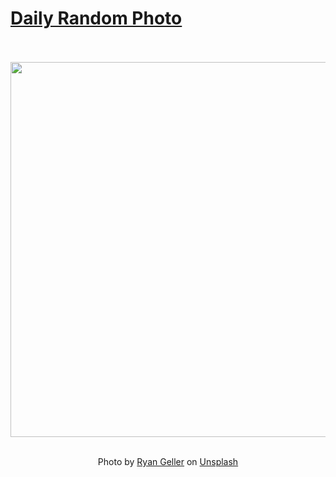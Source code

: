 # [Daily Random Photo](https://www.dailyrandomphoto.com/)

<div align="center">
  <br>
  <br>
  <a href="https://www.dailyrandomphoto.com/p/2024/2024-02-23/"><img src="https://images.unsplash.com/photo-1705887134848-cb615c34d83f?crop=entropy&cs=tinysrgb&fit=max&fm=jpg&ixid=M3w3NzUwOHwwfDF8cmFuZG9tfHx8fHx8fHx8MTcwODY0ODEzNXw&ixlib=rb-4.0.3&q=80&w=1080" width="600px"></a>
  <br>
  <br>
  <p class="has-text-grey">Photo by <a href="https://unsplash.com/@ryangeller?utm_source=Daily%20Random%20Photo&amp;utm_medium=referral" target="_blank" rel="noopener noreferrer">Ryan Geller</a> on <a href="https://unsplash.com/photos/a-birds-eye-view-of-the-water-and-sand-TRquyIT7OLQ?utm_source=Daily%20Random%20Photo&amp;utm_medium=referral" target="_blank" rel="noopener noreferrer">Unsplash</a></p>
</div>
